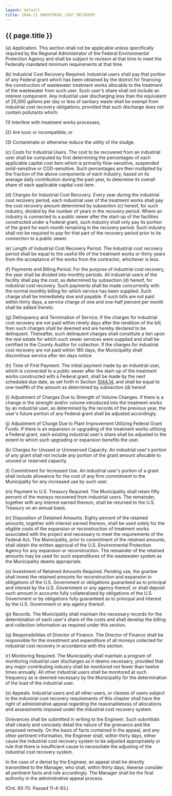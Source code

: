 ```yaml
---
layout: default 
title: 1044.13 INDUSTRIAL COST RECOVERY.
---
```


{{ page.title }}
----------------

​(a) Application. This section shall not be applicable unless
specifically required by the Regional Administrator of the Federal
Environmental Protection Agency and shall be subject to revision at that
time to meet the Federally mandated minimum requirements at that time.

​(b) Industrial Cost Recovery Required. Industrial users shall pay that
portion of any Federal grant which has been obtained by the district for
financing the construction of wastewater treatment works allocable to
the treatment of the wastewater from such user. Such user's share shall
not include an interest component. Any industrial user discharging less
than the equivalent of 25,000 gallons per day or less of sanitary waste
shall be exempt from industrial cost recovery obligations, provided that
such discharge does not contain pollutants which:

​(1) Interfere with treatment works processes;

​(2) Are toxic or incompatible; or

​(3) Contaminate or otherwise reduce the utility of the sludge.

​(c) Costs for Industrial Users. The cost to be recovered from an
industrial user shall be computed by first determining the percentages
of each applicable capital cost item which is primarily flow-sensitive,
suspended solid-sensitive or COD-sensitive. Such percentages are then
multiplied by the fraction of the above components of each industry,
based on its average daily contribution during the past year, to
determine its overall share of each applicable capital cost item.

​(d) Charges for Industrial Cost Recovery. Every year during the
industrial cost recovery period, each industrial user of the treatment
works shall pay the cost recovery amount determined by subsection (c)
hereof, for such industry, divided by the number of years in the
recovery period. Where an industry is connected to a public sewer after
the start-up of the facilities constructed under a Federal grant, such
industry shall only pay its portion of the grant for each month
remaining in the recovery period. Such industry shall not be required to
pay for that part of the recovery period prior to its connection to a
public sewer.

​(e) Length of Industrial Cost Recovery Period. The industrial cost
recovery period shall be equal to the useful life of the treatment works
or thirty years from the acceptance of the works from the contractor,
whichever is less.

​(f) Payments and Billing Period. For the purpose of industrial cost
recovery, the year shall be divided into monthly periods. All industrial
users of the facility shall pay the cost, as determined by subsection
(d) hereof, for industrial cost recovery. Such payments shall be made
concurrently with the normal monthly billing for which service has been
supplied. Such charge shall be immediately due and payable. If such
bills are not paid within thirty days, a service charge of one and
one-half percent per month shall be added thereto.

​(g) Delinquency and Termination of Service. If the charges for
industrial cost recovery are not paid within ninety days after the
rendition of the bill, then such charges shall be deemed and are hereby
declared to be delinquent. Thereafter, such delinquent charges shall
constitute a lien upon the real estate for which such sewer services
were supplied and shall be certified to the County Auditor for
collection. If the charges for industrial cost recovery are not paid
within 180 days, the Municipality shall discontinue service after ten
days notice.

​(h) Time of First Payment. The initial payment made by an industrial
user, which is connected to a public sewer after the start-up of the
treatment works constructed with a Federal grant, shall be made by the
next scheduled due date, as set forth in Section
[1044.14](45248014.html), and shall be equal to one-twelfth of the
amount as determined by subsection (d) hereof.

​(i) Adjustment of Charges Due to Strength of Volume Changes. If there
is a change in the strength and/or volume introduced into the treatment
works by an industrial user, as determined by the records of the
previous year, the user's future portion of any Federal grant shall be
adjusted accordingly.

​(j) Adjustment of Charge Due to Plant Improvement Utilizing Federal
Grant Funds. If there is an expansion or upgrading of the treatment
works utilizing a Federal grant, each existing industrial user's share
shall be adjusted to the extent to which such upgrading or expansion
benefits the user.

​(k) Charges for Unused or Unreserved Capacity. An industrial user's
portion of any grant shall not include any portion of the grant amount
allocable to unused or reserved capacity.

​(l) Commitment for Increased Use. An industrial user's portion of a
grant shall include allowance for the cost of any firm commitment to the
Municipality for any increased use by such user.

​(m) Payment to U.S. Treasury Required. The Municipality shall retain
fifty percent of the moneys recovered from industrial users. The
remainder, together with any interest earned thereon, shall be returned
to the U.S. Treasury on an annual basis.

​(n) Disposition of Detained Amounts. Eighty percent of the retained
amounts, together with interest earned thereon, shall be used solely for
the eligible costs of the expansion or reconstruction of treatment works
associated with the project and necessary to meet the requirements of
the Federal Act. The Municipality, prior to commitment of the retained
amounts, shall obtain the written approval of the U.S. Environmental
Protection Agency for any expansion or reconstruction. The remainder of
the retained amounts may be used for such expenditures of the wastewater
system as the Municipality deems appropriate.

​(o) Investment of Retained Amounts Required. Pending use, the grantee
shall invest the retained amounts for reconstruction and expansion in
obligations of the U.S. Government or obligations guaranteed as to
principal and interest by the U.S. Government or any agency thereof, or
shall deposit such amount in accounts fully collateralized by
obligations of the U.S. Government or by obligations fully guaranteed as
to principal and interest by the U.S. Government or any agency thereof.

​(p) Records. The Municipality shall maintain the necessary records for
the determination of each user's share of the costs and shall develop
the billing and collection information as required under this section.

​(q) Responsibilities of Director of Finance. The Director of Finance
shall be responsible for the investment and expenditure of all moneys
collected for industrial cost recovery in accordance with this section.

​(r) Monitoring Required. The Municipality shall maintain a program of
monitoring industrial user discharges as it deems necessary, provided
that any major contributing industry shall be monitored not fewer than
twelve times annually. All other industrial users shall be monitored at
such frequency as is deemed necessary by the Municipality for the
determination of the load of the industrial user.

​(s) Appeals. Industrial users and all other users, or classes of users
subject to the industrial cost recovery requirements of this chapter
shall have the right of administrative appeal regarding the
reasonableness of allocations and assessments imposed under the
industrial cost recovery system.

Grievances shall be submitted in writing to the Engineer. Such
submittals shall clearly and concisely detail the nature of the
grievance and the proposed remedy. On the basis of facts contained in
the appeal, and any other pertinent information, the Engineer shall,
within thirty days, either cause the industrial cost recovery system to
be adjusted appropriately or rule that there is insufficient cause to
necessitate the adjusting of the industrial cost recovery system.

In the case of a denial by the Engineer, an appeal shall be directly
transmitted to the Manager, who shall, within thirty days, likewise
consider all pertinent facts and rule accordingly. The Manager shall be
the final authority in the administrative appeal process.

(Ord. 93-70. Passed 11-4-93.)
